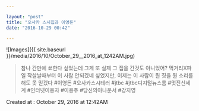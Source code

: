 ```yaml
---

layout: "post"  
title: "오사카 스시집과 이영돈"  
date: "2016-10-29 00:42"

---
```


![Images]({{ site.baseurl }}/media/2016/10/October_29__2016_at_1242AM.jpg)

> 참나 간만에 쑈한다 싶었는데 그게 또 실제 그 집을 간것도 아니었어? 먹거리X파일 작살날때부터 이 사람 안되겠네 싶었지만, 이제는 이 사람이 뭔 짓을 뭔 소리를해도 못 믿겠다 #이영돈 #오사카스시테러 #jtbc #jtbc디지털뉴스룸 #멋진신세계 #인터넷이용자 #이용주 #당신의아나운서 #강지영

Created at : October 29, 2016 at 12:42AM
